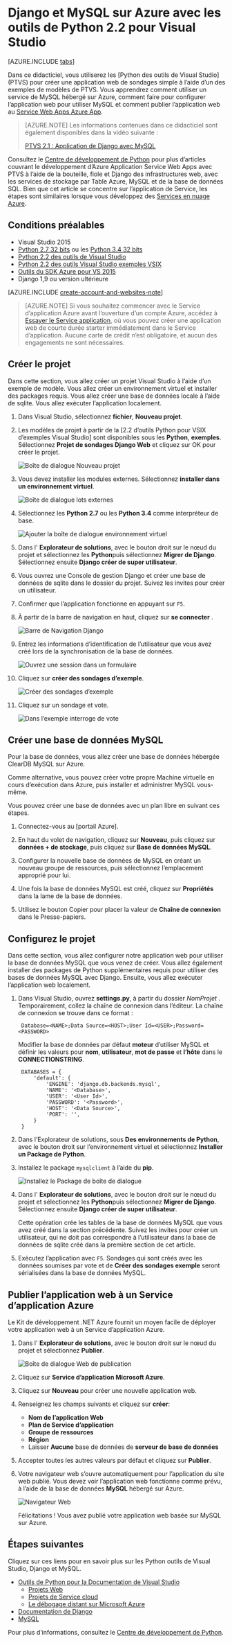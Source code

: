 <properties 
    pageTitle="Django et MySQL sur Azure avec les outils de Python 2.2 pour Visual Studio" 
    description="Apprenez à utiliser les outils de Python pour Visual Studio pour créer une application web Django qui stocke les données dans une instance de base de données MySQL et le déployer sur Azure Application Service Web Apps." 
    services="app-service\web" 
    documentationCenter="python" 
    authors="huguesv" 
    manager="wpickett" 
    editor=""/>

<tags 
    ms.service="app-service-web" 
    ms.workload="web" 
    ms.tgt_pltfrm="na" 
    ms.devlang="python"
    ms.topic="get-started-article" 
    ms.date="07/07/2016"
    ms.author="huvalo"/>

# <a name="django-and-mysql-on-azure-with-python-tools-22-for-visual-studio"></a>Django et MySQL sur Azure avec les outils de Python 2.2 pour Visual Studio 

[AZURE.INCLUDE [tabs](../../includes/app-service-web-get-started-nav-tabs.md)]

Dans ce didacticiel, vous utiliserez les [Python des outils de Visual Studio] (PTVS) pour créer une application web de sondages simple à l’aide d’un des exemples de modèles de PTVS. Vous apprendrez comment utiliser un service de MySQL hébergé sur Azure, comment faire pour configurer l’application web pour utiliser MySQL et comment publier l’application web au [Service Web Apps Azure App](http://go.microsoft.com/fwlink/?LinkId=529714).

> [AZURE.NOTE] Les informations contenues dans ce didacticiel sont également disponibles dans la vidéo suivante :
> 
> [PTVS 2.1 : Application de Django avec MySQL][video]

Consultez le [Centre de développement de Python] pour plus d’articles couvrant le développement d’Azure Application Service Web Apps avec PTVS à l’aide de la bouteille, fiole et Django des infrastructures web, avec les services de stockage par Table Azure, MySQL et de la base de données SQL. Bien que cet article se concentre sur l’application de Service, les étapes sont similaires lorsque vous développez des [Services en nuage Azure].

## <a name="prerequisites"></a>Conditions préalables

 - Visual Studio 2015
 - [Python 2.7 32 bits] ou les [Python 3.4 32 bits]
 - [Python 2.2 des outils de Visual Studio]
 - [Python 2.2 des outils Visual Studio exemples VSIX]
 - [Outils du SDK Azure pour VS 2015]
 - Django 1,9 ou version ultérieure

[AZURE.INCLUDE [create-account-and-websites-note](../../includes/create-account-and-websites-note.md)]

<!-- This note should not render as part of the the previous include. -->

> [AZURE.NOTE] Si vous souhaitez commencer avec le Service d’application Azure avant l’ouverture d’un compte Azure, accédez à [Essayer le Service application](http://go.microsoft.com/fwlink/?LinkId=523751), où vous pouvez créer une application web de courte durée starter immédiatement dans le Service d’application. Aucune carte de crédit n’est obligatoire, et aucun des engagements ne sont nécessaires.

## <a name="create-the-project"></a>Créer le projet

Dans cette section, vous allez créer un projet Visual Studio à l’aide d’un exemple de modèle. Vous allez créer un environnement virtuel et installer des packages requis. Vous allez créer une base de données locale à l’aide de sqlite. Vous allez exécuter l’application localement.

1. Dans Visual Studio, sélectionnez **fichier**, **Nouveau projet**.

1. Les modèles de projet à partir de la [2.2 d’outils Python pour VSIX d’exemples Visual Studio] sont disponibles sous les **Python**, **exemples**. Sélectionnez **Projet de sondages Django Web** et cliquez sur OK pour créer le projet.

    ![Boîte de dialogue Nouveau projet](./media/web-sites-python-ptvs-django-mysql/PollsDjangoNewProject.png)

1. Vous devez installer les modules externes. Sélectionnez **installer dans un environnement virtuel**.

    ![Boîte de dialogue lots externes](./media/web-sites-python-ptvs-django-mysql/PollsDjangoExternalPackages.png)

1. Sélectionnez les **Python 2.7** ou les **Python 3.4** comme interpréteur de base.

    ![Ajouter la boîte de dialogue environnement virtuel](./media/web-sites-python-ptvs-django-mysql/PollsCommonAddVirtualEnv.png)

1. Dans l' **Explorateur de solutions**, avec le bouton droit sur le nœud du projet et sélectionnez les **Python**puis sélectionnez **Migrer de Django**.  Sélectionnez ensuite **Django créer de super utilisateur**.

1. Vous ouvrez une Console de gestion Django et créer une base de données de sqlite dans le dossier du projet. Suivez les invites pour créer un utilisateur.

1. Confirmer que l’application fonctionne en appuyant sur `F5`.

1. À partir de la barre de navigation en haut, cliquez sur **se connecter** .

    ![Barre de Navigation Django](./media/web-sites-python-ptvs-django-mysql/PollsDjangoCommonBrowserLocalMenu.png)

1. Entrez les informations d’identification de l’utilisateur que vous avez créé lors de la synchronisation de la base de données.

    ![Ouvrez une session dans un formulaire](./media/web-sites-python-ptvs-django-mysql/PollsDjangoCommonBrowserLocalLogin.png)

1. Cliquez sur **créer des sondages d’exemple**.

    ![Créer des sondages d’exemple](./media/web-sites-python-ptvs-django-mysql/PollsDjangoCommonBrowserNoPolls.png)

1. Cliquez sur un sondage et vote.

    ![Dans l’exemple interroge de vote](./media/web-sites-python-ptvs-django-mysql/PollsDjangoSqliteBrowser.png)

## <a name="create-a-mysql-database"></a>Créer une base de données MySQL

Pour la base de données, vous allez créer une base de données hébergée ClearDB MySQL sur Azure.

Comme alternative, vous pouvez créer votre propre Machine virtuelle en cours d’exécution dans Azure, puis installer et administrer MySQL vous-même.

Vous pouvez créer une base de données avec un plan libre en suivant ces étapes.

1. Connectez-vous au [portail Azure].

1. En haut du volet de navigation, cliquez sur **Nouveau**, puis cliquez sur **données + de stockage**, puis cliquez sur **Base de données MySQL**. 

1. Configurer la nouvelle base de données de MySQL en créant un nouveau groupe de ressources, puis sélectionnez l’emplacement approprié pour lui.

1. Une fois la base de données MySQL est créé, cliquez sur **Propriétés** dans la lame de la base de données.

1. Utilisez le bouton Copier pour placer la valeur de **Chaîne de connexion** dans le Presse-papiers.

## <a name="configure-the-project"></a>Configurez le projet

Dans cette section, vous allez configurer notre application web pour utiliser la base de données MySQL que vous venez de créer. Vous allez également installer des packages de Python supplémentaires requis pour utiliser des bases de données MySQL avec Django. Ensuite, vous allez exécuter l’application web localement.

1. Dans Visual Studio, ouvrez **settings.py**, à partir du dossier *NomProjet* . Temporairement, collez la chaîne de connexion dans l’éditeur. La chaîne de connexion se trouve dans ce format :

        Database=<NAME>;Data Source=<HOST>;User Id=<USER>;Password=<PASSWORD>

    Modifier la base de données par défaut **moteur** d’utiliser MySQL et définir les valeurs pour **nom**, **utilisateur**, **mot de passe** et **l’hôte** dans le **CONNECTIONSTRING**.

        DATABASES = {
            'default': {
                'ENGINE': 'django.db.backends.mysql',
                'NAME': '<Database>',
                'USER': '<User Id>',
                'PASSWORD': '<Password>',
                'HOST': '<Data Source>',
                'PORT': '',
            }
        }


1. Dans l’Explorateur de solutions, sous **Des environnements de Python**, avec le bouton droit sur l’environnement virtuel et sélectionnez **Installer un Package de Python**.

1. Installez le package `mysqlclient` à l’aide du **pip**.

    ![Installez le Package de boîte de dialogue](./media/web-sites-python-ptvs-django-mysql/PollsDjangoMySQLInstallPackage.png)

1. Dans l' **Explorateur de solutions**, avec le bouton droit sur le nœud du projet et sélectionnez les **Python**puis sélectionnez **Migrer de Django**.  Sélectionnez ensuite **Django créer de super utilisateur**.

    Cette opération crée les tables de la base de données MySQL que vous avez créé dans la section précédente. Suivez les invites pour créer un utilisateur, qui ne doit pas correspondre à l’utilisateur dans la base de données de sqlite créé dans la première section de cet article.

1. Exécutez l’application avec `F5`. Sondages qui sont créés avec les données soumises par vote et de **Créer des sondages exemple** seront sérialisées dans la base de données MySQL.

## <a name="publish-the-web-app-to-azure-app-service"></a>Publier l’application web à un Service d’application Azure

Le Kit de développement .NET Azure fournit un moyen facile de déployer votre application web à un Service d’application Azure.

1. Dans l' **Explorateur de solutions**, avec le bouton droit sur le nœud du projet et sélectionnez **Publier**.

    ![Boîte de dialogue Web de publication](./media/web-sites-python-ptvs-django-mysql/PollsCommonPublishWebSiteDialog.png)

1. Cliquez sur **Service d’application Microsoft Azure**.

1. Cliquez sur **Nouveau** pour créer une nouvelle application web.

1. Renseignez les champs suivants et cliquez sur **créer**:
    - **Nom de l’application Web**
    - **Plan de Service d’application**
    - **Groupe de ressources**
    - **Région**
    - Laisser **Aucune** base de données de **serveur de base de données**

1. Accepter toutes les autres valeurs par défaut et cliquez sur **Publier**.

1. Votre navigateur web s’ouvre automatiquement pour l’application du site web publié. Vous devez voir l’application web fonctionne comme prévu, à l’aide de la base de données **MySQL** hébergé sur Azure.

    ![Navigateur Web](./media/web-sites-python-ptvs-django-mysql/PollsDjangoAzureBrowser.png)

    Félicitations ! Vous avez publié votre application web basée sur MySQL sur Azure.

## <a name="next-steps"></a>Étapes suivantes

Cliquez sur ces liens pour en savoir plus sur les Python outils de Visual Studio, Django et MySQL.

- [Outils de Python pour la Documentation de Visual Studio]
  - [Projets Web]
  - [Projets de Service cloud]
  - [Le débogage distant sur Microsoft Azure]
- [Documentation de Django]
- [MySQL]

Pour plus d’informations, consultez le [Centre de développement de Python](/develop/python/).

<!--Link references-->

[Centre de développement de Python]: /develop/python/
[Services en nuage Azure]: ../cloud-services-python-ptvs.md

<!--External Link references-->

[Azure Portal]: https://portal.azure.com
[Outils de Python pour Visual Studio]: http://aka.ms/ptvs
[Python 2.2 des outils de Visual Studio]: http://go.microsoft.com/fwlink/?LinkID=624025
[Python 2.2 des outils Visual Studio exemples VSIX]: http://go.microsoft.com/fwlink/?LinkID=624025
[Outils du SDK Azure pour VS 2015]: http://go.microsoft.com/fwlink/?LinkId=518003
[Python 2.7 32 bits]: http://go.microsoft.com/fwlink/?LinkId=517190 
[Python 3.4 32 bits]: http://go.microsoft.com/fwlink/?LinkId=517191
[Outils de Python pour la Documentation de Visual Studio]: http://aka.ms/ptvsdocs
[Le débogage distant sur Microsoft Azure]: http://go.microsoft.com/fwlink/?LinkId=624026
[Projets Web]: http://go.microsoft.com/fwlink/?LinkId=624027
[Projets de Service cloud]: http://go.microsoft.com/fwlink/?LinkId=624028
[Documentation de Django]: https://www.djangoproject.com/
[MySQL]: http://www.mysql.com/
[video]: http://youtu.be/oKCApIrS0Lo
